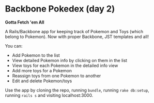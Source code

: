 # Backbone Pokedex (day 2)

**Gotta Fetch 'em All**

A Rails/Backbone app for keeping track of Pokemon and Toys (which belong to Pokemon).
Now with proper Backbone, JST templates and all!

You can:
* Add Pokemon to the list
* View detailed Pokemon info by clicking on them in the list
* View toys for each Pokemon in the detailed info view
* Add more toys for a Pokemon
* Reassign toys from one Pokemon to another
* Edit and delete Pokemon/toys

Use the app by cloning the repo, running `bundle`, running `rake db:setup`, running `rails s` and visiting localhost:3000.

